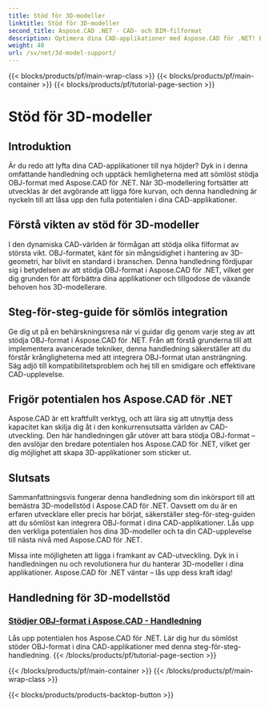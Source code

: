 ```yaml
---
title: Stöd för 3D-modeller
linktitle: Stöd för 3D-modeller
second_title: Aspose.CAD .NET - CAD- och BIM-filformat
description: Optimera dina CAD-applikationer med Aspose.CAD för .NET! Bemästra konsten att sömlöst stödja OBJ-format och låsa upp den fulla potentialen hos dina 3D-modeller.
weight: 40
url: /sv/net/3d-model-support/
---
```


{{< blocks/products/pf/main-wrap-class >}}
{{< blocks/products/pf/main-container >}}
{{< blocks/products/pf/tutorial-page-section >}}

# Stöd för 3D-modeller


## Introduktion

Är du redo att lyfta dina CAD-applikationer till nya höjder? Dyk in i denna omfattande handledning och upptäck hemligheterna med att sömlöst stödja OBJ-format med Aspose.CAD för .NET. När 3D-modellering fortsätter att utvecklas är det avgörande att ligga före kurvan, och denna handledning är nyckeln till att låsa upp den fulla potentialen i dina CAD-applikationer.

## Förstå vikten av stöd för 3D-modeller

I den dynamiska CAD-världen är förmågan att stödja olika filformat av största vikt. OBJ-formatet, känt för sin mångsidighet i hantering av 3D-geometri, har blivit en standard i branschen. Denna handledning fördjupar sig i betydelsen av att stödja OBJ-format i Aspose.CAD för .NET, vilket ger dig grunden för att förbättra dina applikationer och tillgodose de växande behoven hos 3D-modellerare.

## Steg-för-steg-guide för sömlös integration

Ge dig ut på en behärskningsresa när vi guidar dig genom varje steg av att stödja OBJ-format i Aspose.CAD för .NET. Från att förstå grunderna till att implementera avancerade tekniker, denna handledning säkerställer att du förstår krångligheterna med att integrera OBJ-format utan ansträngning. Säg adjö till kompatibilitetsproblem och hej till en smidigare och effektivare CAD-upplevelse.

## Frigör potentialen hos Aspose.CAD för .NET

Aspose.CAD är ett kraftfullt verktyg, och att lära sig att utnyttja dess kapacitet kan skilja dig åt i den konkurrensutsatta världen av CAD-utveckling. Den här handledningen går utöver att bara stödja OBJ-format – den avslöjar den bredare potentialen hos Aspose.CAD för .NET, vilket ger dig möjlighet att skapa 3D-applikationer som sticker ut.

## Slutsats

Sammanfattningsvis fungerar denna handledning som din inkörsport till att bemästra 3D-modellstöd i Aspose.CAD för .NET. Oavsett om du är en erfaren utvecklare eller precis har börjat, säkerställer steg-för-steg-guiden att du sömlöst kan integrera OBJ-format i dina CAD-applikationer. Lås upp den verkliga potentialen hos dina 3D-modeller och ta din CAD-upplevelse till nästa nivå med Aspose.CAD för .NET.

Missa inte möjligheten att ligga i framkant av CAD-utveckling. Dyk in i handledningen nu och revolutionera hur du hanterar 3D-modeller i dina applikationer. Aspose.CAD för .NET väntar – lås upp dess kraft idag!
## Handledning för 3D-modellstöd
### [Stödjer OBJ-format i Aspose.CAD - Handledning](./supporting-obj-format-in-aspose-cad/)
Lås upp potentialen hos Aspose.CAD för .NET. Lär dig hur du sömlöst stöder OBJ-format i dina CAD-applikationer med denna steg-för-steg-handledning.
{{< /blocks/products/pf/tutorial-page-section >}}

{{< /blocks/products/pf/main-container >}}
{{< /blocks/products/pf/main-wrap-class >}}

{{< blocks/products/products-backtop-button >}}
